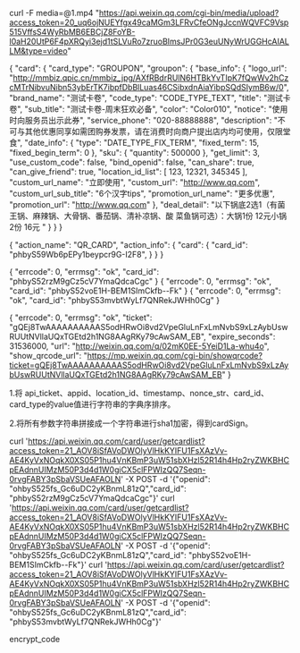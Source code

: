 curl -F media=@1.mp4 "https://api.weixin.qq.com/cgi-bin/media/upload?access_token=20_uq6ojNUEYfgx49caMGm3LFRvCfeONgJccnWQVFC9Vsp515VffsS4WyRbMB6EBCjZ8FoYB-l0aH20UtP6F4pXRQyi3ejd1tSLVuRo7zruoBImsJPr0G3euUNyWrUGGHcAIALLM&type=video"

{
    "card": {
        "card_type": "GROUPON", 
        "groupon": {
            "base_info": {
                "logo_url": "http://mmbiz.qpic.cn/mmbiz_jpg/AXfRBdrRUlN6HTBkYvTIpK7fQwWv2hCzcMTrNibvuNibn53ybErTK7ibpfDbBlLuas46CSibxdnAiaYibpSQdSIymB6w/0", 
                "brand_name": "测试卡卷", 
                "code_type": "CODE_TYPE_TEXT", 
                "title": "测试卡卷", 
                "sub_title": "测试卡卷-周末狂欢必备", 
                "color": "Color010", 
                "notice": "使用时向服务员出示此券", 
                "service_phone": "020-88888888", 
                "description": "不可与其他优惠同享如需团购券发票，请在消费时向商户提出店内均可使用，仅限堂食", 
                "date_info": {
                    "type": "DATE_TYPE_FIX_TERM", 
                    "fixed_term": 15, 
                    "fixed_begin_term": 0
                }, 
                "sku": {
                    "quantity": 500000
                }, 
                "get_limit": 3, 
                "use_custom_code": false, 
                "bind_openid": false, 
                "can_share": true, 
                "can_give_friend": true, 
                "location_id_list": [
                    123, 
                    12321, 
                    345345
                ], 
                "custom_url_name": "立即使用", 
                "custom_url": "http://www.qq.com", 
                "custom_url_sub_title": "6个汉字tips", 
                "promotion_url_name": "更多优惠", 
                "promotion_url": "http://www.qq.com"
            }, 
            "deal_detail": "以下锅底2选1（有菌王锅、麻辣锅、大骨锅、番茄锅、清补凉锅、酸 菜鱼锅可选）：大锅1份 12元小锅2份 16元 "
        }
    }
}


{
    "action_name": "QR_CARD",
    "action_info": {
        "card": {
            "card_id": "phbyS59Wb6pEPy1beypcr9G-I2F8",
        }
    }
}

{
    "errcode": 0, 
    "errmsg": "ok", 
    "card_id": "phbyS52rzM9gCz5cV7YmaQdcaCgc"
}
{
    "errcode": 0, 
    "errmsg": "ok", 
    "card_id": "phbyS52voE1H-BEM1SImCkfb--Fk"
}
{
    "errcode": 0, 
    "errmsg": "ok", 
    "card_id": "phbyS53mvbtWyLf7QNRekJWHh0Cg"
}

{
    "errcode": 0, 
    "errmsg": "ok", 
    "ticket": "gQEj8TwAAAAAAAAAAS5odHRwOi8vd2VpeGluLnFxLmNvbS9xLzAybUswRUUtNVllaUQxTGEtd2h1NG8AAgRKy79cAwSAM_EB", 
    "expire_seconds": 31536000, 
    "url": "http://weixin.qq.com/q/02mK0EE-5YeiD1La-whu4o", 
    "show_qrcode_url": "https://mp.weixin.qq.com/cgi-bin/showqrcode?ticket=gQEj8TwAAAAAAAAAAS5odHRwOi8vd2VpeGluLnFxLmNvbS9xLzAybUswRUUtNVllaUQxTGEtd2h1NG8AAgRKy79cAwSAM_EB"
}

1.将 api_ticket、appid、location_id、timestamp、nonce_str、card_id、card_type的value值进行字符串的字典序排序。

2.将所有参数字符串拼接成一个字符串进行sha1加密，得到cardSign。

curl 'https://api.weixin.qq.com/card/user/getcardlist?access_token=21_AOV8iSfAVoDWOlyVlHkKYIFU1FsXAzVv-AE4KyVxNOqkX0XS05P1hu4VnKBmP3uW51sbXHzl52R14h4Hp2ryZWKBHCpEAdnnUIMzM50P3d4d1W0giCX5clFPWIzQQ7Seqn-0rvgFABY3pSbaVSUeAFAOLN' -X POST -d '{"openid": "ohbyS525fs_Gc6uDC2yKBnmL81zQ","card_id": "phbyS52rzM9gCz5cV7YmaQdcaCgc"}'
curl 'https://api.weixin.qq.com/card/user/getcardlist?access_token=21_AOV8iSfAVoDWOlyVlHkKYIFU1FsXAzVv-AE4KyVxNOqkX0XS05P1hu4VnKBmP3uW51sbXHzl52R14h4Hp2ryZWKBHCpEAdnnUIMzM50P3d4d1W0giCX5clFPWIzQQ7Seqn-0rvgFABY3pSbaVSUeAFAOLN' -X POST -d '{"openid": "ohbyS525fs_Gc6uDC2yKBnmL81zQ","card_id": "phbyS52voE1H-BEM1SImCkfb--Fk"}'
curl 'https://api.weixin.qq.com/card/user/getcardlist?access_token=21_AOV8iSfAVoDWOlyVlHkKYIFU1FsXAzVv-AE4KyVxNOqkX0XS05P1hu4VnKBmP3uW51sbXHzl52R14h4Hp2ryZWKBHCpEAdnnUIMzM50P3d4d1W0giCX5clFPWIzQQ7Seqn-0rvgFABY3pSbaVSUeAFAOLN' -X POST -d '{"openid": "ohbyS525fs_Gc6uDC2yKBnmL81zQ","card_id": "phbyS53mvbtWyLf7QNRekJWHh0Cg"}'

encrypt_code


